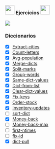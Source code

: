 ### <img width="30" src="https://web.archive.org/web/20091026100043im_/http://geocities.com/hellokitty_can/smile.gif"/> Ejercicios <img width="30" src="https://web.archive.org/web/20091026100043im_/http://geocities.com/hellokitty_can/smile.gif"/>
<img src='https://web.archive.org/web/20090902092639/http://geocities.com/TheTropics/Coast/1332/chains.gif'/>

### Diccionarios
- [x] [Extract-cities](https://github.com/toninavhd/1-DAW_pt2/blob/main/PRO/ut5/tareas/diccionarios/extract-cities/main.py)
- [x] [Count-letters](https://github.com/toninavhd/1-DAW_pt2/blob/main/PRO/ut5/tareas/diccionarios/count-letters/main.py)
- [x] [Avg-population](https://github.com/toninavhd/1-DAW_pt2/blob/main/PRO/ut5/tareas/diccionarios/avg-population/main.py)
- [x] [Merge-dicts](https://github.com/toninavhd/1-DAW_pt2/blob/main/PRO/ut5/tareas/diccionarios/merge-dicts/main.py)
- [x] [Split-marks](https://github.com/toninavhd/1-DAW_pt2/blob/main/PRO/ut5/tareas/diccionarios/split-marks/main.py)
- [x] [Group-words](https://github.com/toninavhd/1-DAW_pt2/blob/main/PRO/ut5/tareas/diccionarios/group-words/main.py)
- [x] [Same-dict-values](https://github.com/toninavhd/1-DAW_pt2/blob/main/PRO/ut5/tareas/diccionarios/same-dict-values/main.py)
- [x] [Dict-from-list](https://github.com/toninavhd/1-DAW_pt2/blob/main/PRO/ut5/tareas/diccionarios/dict-from-list/main.py)
- [x] [Clear-dict-values](https://github.com/toninavhd/1-DAW_pt2/blob/main/PRO/ut5/tareas/diccionarios/clear-dict-values/main.py)
- [x] [Fix-keys](https://github.com/toninavhd/1-DAW_pt2/blob/main/PRO/ut5/tareas/diccionarios/fix-keys/main.py)
- [x] [Order-stock](https://github.com/toninavhd/1-DAW_pt2/blob/main/PRO/ut5/tareas/diccionarios/order-stock/main.py)
- [x] [Inventory-updates](https://github.com/toninavhd/1-DAW_pt2/blob/main/PRO/ut5/tareas/diccionarios/inventory-updates/main.py)
- [ ] [sort-dict]()
- [x] [Money-back](https://github.com/toninavhd/1-DAW_pt2/blob/main/PRO/ut5/tareas/diccionarios/money-back/main.py)
- [ ] [Money-back-max]()
- [ ] [first-ntimes]()
- [ ] [fix-id]()
- [x] [dict-pull](https://github.com/toninavhd/1-DAW_pt2/blob/main/PRO/ut5/tareas/diccionarios/dict-pull/main.py)
